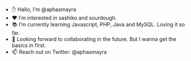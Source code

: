 - ✋ Hallo, I’m @aphasmayra
- ❤️ I’m interested in sashiko and sourdough.
- 📚 I’m currently learning Javascript, PHP, Java and MySQL. Loving it so far.
- 🤝 Looking forward to collaborating in the future. But I wanna get the basics in first.
- 📫 Reach out on Twitter: @aphasmayra

<!---
aphasmayra/aphasmayra is a ✨ special ✨ repository because its `README.md` (this file) appears on your GitHub profile.
You can click the Preview link to take a look at your changes.
--->
